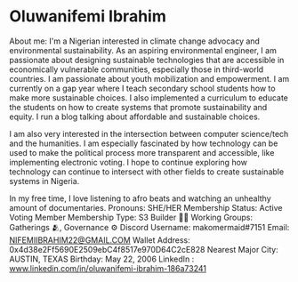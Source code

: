 # Oluwanifemi Ibrahim

About me: I'm a Nigerian interested in climate change advocacy and environmental sustainability. As an aspiring environmental engineer, I am passionate about designing sustainable technologies that are accessible in economically vulnerable communities, especially those in third-world countries. I am passionate about youth mobilization and empowerment. I am currently on a gap year where I teach secondary school students how to make more sustainable choices. I also implemented a curriculum to educate the students on how to create systems that promote sustainability and equity. I run a blog talking about affordable and sustainable choices.


I am also very interested in the intersection between computer science/tech and the humanities. I am especially fascinated by how technology can be used to make the political process more transparent and accessible, like implementing electronic voting. I hope to continue exploring how technology can continue to intersect with other fields to create sustainable systems in Nigeria.


In my free time, I love listening to afro beats and watching an unhealthy amount of documentaries.
Pronouns: SHE/HER
Membership Status: Active Voting Member
Membership Type: S3 Builder 🧑‍🚀
Working Groups: Gatherings 🫂, Governance ⚙️
Discord Username: makomermaid#7151
Email: NIFEMIIBRAHIM22@GMAIL.COM
Wallet Address: 0x4d38e2Ff5690E2509ebC4f8517e970D64C2cE828
Nearest Major City: AUSTIN, TEXAS
Birthday: May 22, 2006
LinkedIn : www.linkedin.com/in/oluwanifemi-ibrahim-186a73241